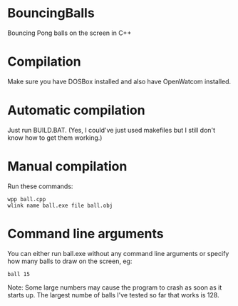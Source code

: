 # BouncingBalls
Bouncing Pong balls on the screen in C++

# Compilation
Make sure you have DOSBox installed and also have OpenWatcom installed.

# Automatic compilation
Just run BUILD.BAT. (Yes, I could've just used makefiles but I still don't know how to get them working.)

# Manual compilation
Run these commands:
```
wpp ball.cpp
wlink name ball.exe file ball.obj
```

# Command line arguments
You can either run ball.exe without any command line arguments or specify how many balls to draw on the screen, eg:
```
ball 15
```
Note: Some large numbers may cause the program to crash as soon as it starts up. The largest numbe of balls I've tested so far that works is 128.
